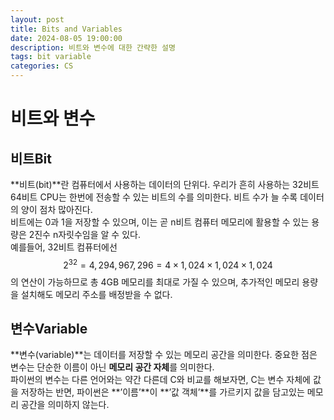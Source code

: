 ```yaml
---
layout: post
title: Bits and Variables
date: 2024-08-05 19:00:00
description: 비트와 변수에 대한 간략한 설명
tags: bit variable
categories: CS
---
```


# 비트와 변수

## 비트Bit
  **비트(bit)**란 컴퓨터에서 사용하는 데이터의 단위다. 우리가 흔히 사용하는 32비트 64비트 CPU는 한번에 전송할 수 있는 비트의 수를 의미한다. 비트 수가 늘 수록 데이터의 양이 점차 많아진다.  
  비트에는 0과 1을 저장할 수 있으며, 이는 곧 n비트 컴퓨터 메모리에 활용할 수 있는 용량은 2진수 n자릿수임을 알 수 있다.  
  예를들어, 32비트 컴퓨터에선 $$ 2^{32} = 4,294,967,296 = 4 \times 1,024 \times 1,024 \times 1,024 $$의 연산이 가능하므로 총 4GB 메모리를 최대로 가질 수 있으며, 추가적인 메모리 용량을 설치해도 메모리 주소를 배정받을 수 없다.  

## 변수Variable
  **변수(variable)**는 데이터를 저장할 수 있는 메모리 공간을 의미한다. 중요한 점은 변수는 단순한 이름이 아닌 **메모리 공간 자체**를 의미한다.  
  파이썬의 변수는 다른 언어와는 약간 다른데 C와 비교를 해보자면, C는 변수 자체에 값을 저장하는 반면, 파이썬은 **’이름’**이 **’값 객체’**를 가르키지 값을 담고있는 메모리 공간을 의미하지 않는다.  

